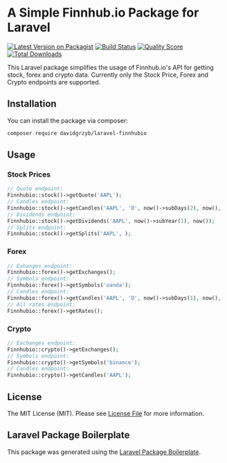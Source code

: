 # A Simple Finnhub.io Package for Laravel

[![Latest Version on Packagist](https://img.shields.io/packagist/v/davidgrzyb/laravel-finnhubio.svg?style=flat-square)](https://packagist.org/packages/davidgrzyb/laravel-finnhubio)
[![Build Status](https://img.shields.io/travis/davidgrzyb/laravel-finnhubio/master.svg?style=flat-square)](https://travis-ci.org/davidgrzyb/laravel-finnhubio)
[![Quality Score](https://img.shields.io/scrutinizer/g/davidgrzyb/laravel-finnhubio.svg?style=flat-square)](https://scrutinizer-ci.com/g/davidgrzyb/laravel-finnhubio)
[![Total Downloads](https://img.shields.io/packagist/dt/davidgrzyb/laravel-finnhubio.svg?style=flat-square)](https://packagist.org/packages/davidgrzyb/laravel-finnhubio)

This Laravel package simplifies the usage of Finnhub.io's API for getting stock, forex and crypto data. Currently only the Stock Price, Forex and Crypto endpoints are supported.

## Installation

You can install the package via composer:

```bash
composer require davidgrzyb/laravel-finnhubio
```

## Usage

### Stock Prices

``` php
// Quote endpoint:
Finnhubio::stock()->getQuote('AAPL');
// Candles endpoint:
Finnhubio::stock()->getCandles('AAPL', 'D', now()->subDays(2), now(), 'json', false);
// Dividends endpoint:
Finnhubio::stock()->getDividends('AAPL', now()->subYear(1), now());
// Splits endpoint:
Finnhubio::stock()->getSplits('AAPL', );
```

### Forex

``` php
// Exhanges endpoint:
Finnhubio::forex()->getExchanges();
// Symbols endpoint:
Finnhubio::forex()->getSymbols('oanda');
// Candles endpoint:
Finnhubio::forex()->getCandles('AAPL', 'D', now()->subDays(1), now(), 'json');
// All rates endpoint:
Finnhubio::forex()->getRates();
```

### Crypto

``` php
// Exchanges endpoint:
Finnhubio::crypto()->getExchanges();
// Symbols endpoint:
Finnhubio::crypto()->getSymbols('binance');
// Candles endpoint:
Finnhubio::crypto()->getCandles('AAPL');
```

<!-- ### Testing

``` bash
composer test
``` -->

<!-- ### Changelog

Please see [CHANGELOG](CHANGELOG.md) for more information what has changed recently. -->

<!-- ## Contributing

Please see [CONTRIBUTING](CONTRIBUTING.md) for details. -->

<!-- ### Security

If you discover any security related issues, please email grzybdavid@gmail.com instead of using the issue tracker. -->

<!-- ## Credits

- [David Grzyb](https://github.com/davidgrzyb)
- [All Contributors](../../contributors) -->

## License

The MIT License (MIT). Please see [License File](LICENSE.md) for more information.

## Laravel Package Boilerplate

This package was generated using the [Laravel Package Boilerplate](https://laravelpackageboilerplate.com).